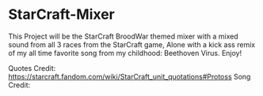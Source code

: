 # StarCraft-Mixer

This Project will be the StarCraft BroodWar themed mixer with  a mixed sound from all 3 races from the StarCraft game, Alone with a kick ass remix of my all time favorite song from my childhood: Beethoven Virus. Enjoy!

Quotes Credit: https://starcraft.fandom.com/wiki/StarCraft_unit_quotations#Protoss
Song Credit: 
